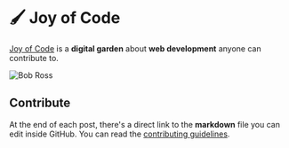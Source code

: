 # 🖌 Joy of Code

[Joy of Code](https://joyofcode.xyz/) is a **digital garden** about **web development** anyone can contribute to.

![Bob Ross](https://i.giphy.com/media/d31vTpVi1LAcDvdm/giphy.gif)

## Contribute

At the end of each post, there's a direct link to the **markdown** file you can edit inside GitHub. You can read the [contributing guidelines](CONTRIBUTING.md).
